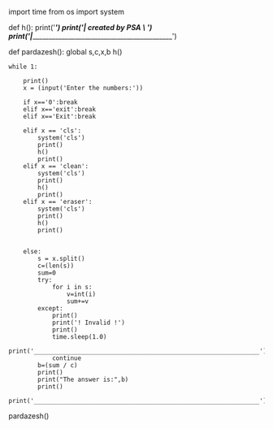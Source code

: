 import time
from os import system


def h():
    print('_________________')
    print('| created by PSA \ ')
    print('|_________________\___________________________________________')

def pardazesh():
    global s,c,x,b
    h()

    while 1:

        print()
        x = (input('Enter the numbers:'))

        if x=='0':break
        elif x=='exit':break
        elif x=='Exit':break

        elif x == 'cls':
            system('cls')
            print()
            h()
            print()
        elif x == 'clean':
            system('cls')
            print()
            h()
            print()
        elif x == 'eraser':
            system('cls')
            print()
            h()
            print()


        else:
            s = x.split()
            c=(len(s))
            sum=0
            try:
                for i in s:
                    v=int(i)
                    sum+=v
            except:
                print()
                print('! Invalid !')
                print()
                time.sleep(1.0)
                print('______________________________________________________________')
                continue
            b=(sum / c)
            print()
            print("The answer is:",b)
            print()
            print('______________________________________________________________')


pardazesh()
